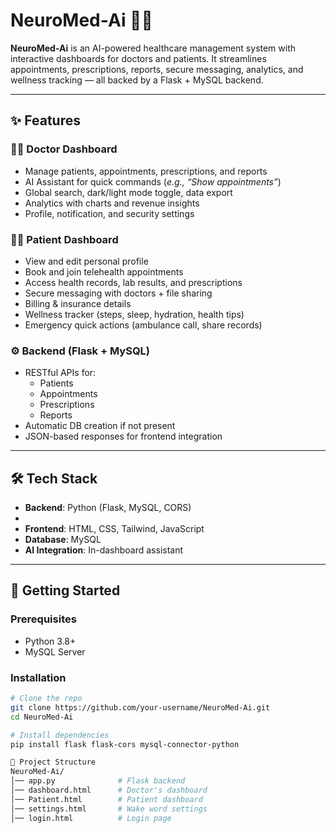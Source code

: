 # NeuroMed-Ai 🏥🤖

**NeuroMed-Ai** is an AI-powered healthcare management system with interactive dashboards for doctors and patients. It streamlines appointments, prescriptions, reports, secure messaging, analytics, and wellness tracking — all backed by a Flask + MySQL backend.

---

## ✨ Features

### 👨‍⚕️ Doctor Dashboard
- Manage patients, appointments, prescriptions, and reports  
- AI Assistant for quick commands (*e.g., “Show appointments”*)  
- Global search, dark/light mode toggle, data export  
- Analytics with charts and revenue insights  
- Profile, notification, and security settings  

### 🧑‍🦰 Patient Dashboard
- View and edit personal profile  
- Book and join telehealth appointments  
- Access health records, lab results, and prescriptions  
- Secure messaging with doctors + file sharing  
- Billing & insurance details  
- Wellness tracker (steps, sleep, hydration, health tips)  
- Emergency quick actions (ambulance call, share records)  

### ⚙️ Backend (Flask + MySQL)
- RESTful APIs for:
  - Patients
  - Appointments
  - Prescriptions
  - Reports  
- Automatic DB creation if not present  
- JSON-based responses for frontend integration  

---

## 🛠 Tech Stack
- **Backend**: Python (Flask, MySQL, CORS)
- 
- **Frontend**: HTML, CSS, Tailwind, JavaScript  
- **Database**: MySQL  
- **AI Integration**: In-dashboard assistant  

---

## 🚀 Getting Started

### Prerequisites
- Python 3.8+  
- MySQL Server  

### Installation
```bash
# Clone the repo
git clone https://github.com/your-username/NeuroMed-Ai.git
cd NeuroMed-Ai

# Install dependencies
pip install flask flask-cors mysql-connector-python

📂 Project Structure
NeuroMed-Ai/
│── app.py              # Flask backend
│── dashboard.html      # Doctor's dashboard
│── Patient.html        # Patient dashboard
│── settings.html       # Wake word settings
│── login.html          # Login page
